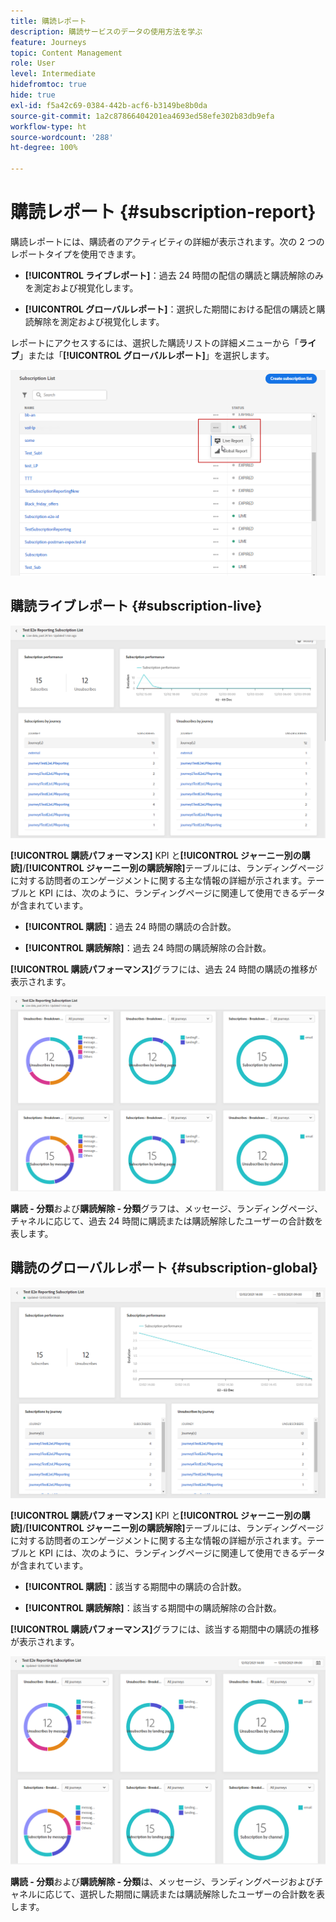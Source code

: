 ```yaml
---
title: 購読レポート
description: 購読サービスのデータの使用方法を学ぶ
feature: Journeys
topic: Content Management
role: User
level: Intermediate
hidefromtoc: true
hide: true
exl-id: f5a42c69-0384-442b-acf6-b3149be8b0da
source-git-commit: 1a2c87866404201ea4693ed58efe302b83db9efa
workflow-type: ht
source-wordcount: '288'
ht-degree: 100%

---
```


# 購読レポート {#subscription-report}

購読レポートには、購読者のアクティビティの詳細が表示されます。次の 2 つのレポートタイプを使用できます。

* **[!UICONTROL ライブレポート]**：過去 24 時間の配信の購読と購読解除のみを測定および視覚化します。

* **[!UICONTROL グローバルレポート]**：選択した期間における配信の購読と購読解除を測定および視覚化します。

レポートにアクセスするには、選択した購読リストの詳細メニューから「**ライブ**」または「**[!UICONTROL グローバルレポート]**」を選択します。

![](../assets/subscription_report_6.png)

## 購読ライブレポート {#subscription-live}

![](../assets/subscription_report_3.png)

**[!UICONTROL 購読パフォーマンス]** KPI と&#x200B;**[!UICONTROL ジャーニー別の購読]**/**[!UICONTROL ジャーニー別の購読解除]**&#x200B;テーブルには、ランディングページに対する訪問者のエンゲージメントに関する主な情報の詳細が示されます。テーブルと KPI には、次のように、ランディングページに関連して使用できるデータが含まれています。

* **[!UICONTROL 購読]**：過去 24 時間の購読の合計数。

* **[!UICONTROL 購読解除]**：過去 24 時間の購読解除の合計数。

**[!UICONTROL 購読パフォーマンス]**&#x200B;グラフには、過去 24 時間の購読の推移が表示されます。

![](../assets/subscription_report_4.png)

**購読 - 分類**&#x200B;および&#x200B;**購読解除 - 分類**&#x200B;グラフは、メッセージ、ランディングページ、チャネルに応じて、過去 24 時間に購読または購読解除したユーザーの合計数を表します。

## 購読のグローバルレポート {#subscription-global}

![](../assets/subscription_report_1.png)

**[!UICONTROL 購読パフォーマンス]** KPI と&#x200B;**[!UICONTROL ジャーニー別の購読]**/**[!UICONTROL ジャーニー別の購読解除]**&#x200B;テーブルには、ランディングページに対する訪問者のエンゲージメントに関する主な情報の詳細が示されます。テーブルと KPI には、次のように、ランディングページに関連して使用できるデータが含まれています。

* **[!UICONTROL 購読]**：該当する期間中の購読の合計数。

* **[!UICONTROL 購読解除]**：該当する期間中の購読解除の合計数。

**[!UICONTROL 購読パフォーマンス]**&#x200B;グラフには、該当する期間中の購読の推移が表示されます。

![](../assets/subscription_report_2.png)

**購読 - 分類**&#x200B;および&#x200B;**購読解除 - 分類**&#x200B;は、メッセージ、ランディングページおよびチャネルに応じて、選択した期間に購読または購読解除したユーザーの合計数を表します。
